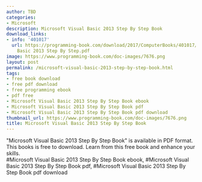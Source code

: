```yaml
---
author: TBD
categories:
- Microsoft
description: Microsoft Visual Basic 2013 Step By Step Book
download_links:
- info: '401017'
  url: https://programming-book.com/download/2017/ComputerBooks/401017/Microsoft Visual
    Basic 2013 Step By Step.pdf
image: https://www.programming-book.com/doc-images/7676.png
layout: post
permalink: /microsoft-visual-basic-2013-step-by-step-book.html
tags:
- free book download
- free pdf download
- free programming ebook
- pdf free
- Microsoft Visual Basic 2013 Step By Step Book ebook
- Microsoft Visual Basic 2013 Step By Step Book pdf
- Microsoft Visual Basic 2013 Step By Step Book pdf download
thumbnail_url: https://www.programming-book.com/doc-images/7676.png
title: Microsoft Visual Basic 2013 Step By Step Book
---
```


 
<div class="item-desc text-justify">
  "Microsoft Visual Basic 2013 Step By Step Book" is available in PDF format. This books is free to download. Learn from this free book and enhance your skills.
  <br>
  #Microsoft Visual Basic 2013 Step By Step Book ebook, #Microsoft Visual Basic 2013 Step By Step Book pdf, #Microsoft Visual Basic 2013 Step By Step Book pdf download
</div>